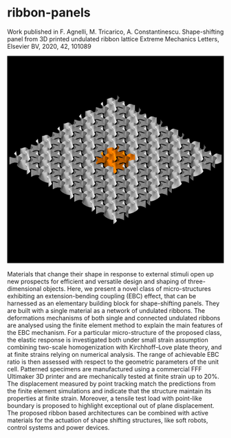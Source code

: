 # ribbon-panels

Work published in F. Agnelli, M. Tricarico, A. Constantinescu.
Shape-shifting panel from 3D printed undulated ribbon lattice
Extreme Mechanics Letters, Elsevier BV, 2020, 42, 101089

![plot](https://github.com/fagnelli/ribbon-panels/blob/main/geometry/figures/panel2.png)

Materials that change their shape in response to external stimuli open up new 
prospects for efficient and versatile design and shaping of three-dimensional 
objects. Here, we present a novel class of micro-structures exhibiting an 
extension-bending coupling (EBC) effect, that can be harnessed as an elementary 
building block for shape-shifting panels. They are built with a single material 
as a network of undulated ribbons. The deformations mechanisms of both single
and connected undulated ribbons are analysed using the finite element method to
explain the main features of the EBC mechanism. For a particular micro-structure
of the proposed class, the elastic response is investigated both under small
strain assumption combining two-scale homogenization with Kirchhoff–Love plate 
theory, and at finite strains relying on numerical analysis. The range of
achievable EBC ratio is then assessed with respect to the geometric parameters
of the unit cell. Patterned specimens are manufactured using a commercial FFF
Ultimaker 3D printer and are mechanically tested at finite strain up to 20%. The
displacement measured by point tracking match the predictions from the finite
element simulations and indicate that the structure maintain its properties at
finite strain. Moreover, a tensile test load with point-like boundary is
proposed to highlight exceptional out of plane displacement. The proposed ribbon
based architectures can be combined with active materials for the actuation of
shape shifting structures, like soft robots, control systems and power devices.